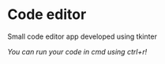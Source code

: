 # Code editor

 Small code editor app developed using tkinter
 

<i>You can run your code in cmd using ctrl+r!</i>
